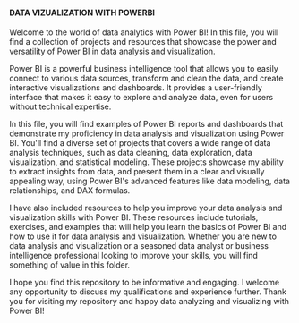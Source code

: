 #### DATA VIZUALIZATION WITH POWERBI

Welcome to the world of data analytics with Power BI! In this file, you will find a collection of projects and resources that showcase the power and versatility of Power BI in data analysis and visualization.

Power BI is a powerful business intelligence tool that allows you to easily connect to various data sources, transform and clean the data, and create interactive visualizations and dashboards. It provides a user-friendly interface that makes it easy to explore and analyze data, even for users without technical expertise.

In this file, you will find examples of Power BI reports and dashboards that demonstrate my proficiency in data analysis and visualization using Power BI. You'll find a diverse set of projects that covers a wide range of data analysis techniques, such as data cleaning, data exploration, data visualization, and statistical modeling. These projects showcase my ability to extract insights from data, and present them in a clear and visually appealing way, using Power BI's advanced features like data modeling, data relationships, and DAX formulas.

I have also included resources to help you improve your data analysis and visualization skills with Power BI. These resources include tutorials, exercises, and examples that will help you learn the basics of Power BI and how to use it for data analysis and visualization. Whether you are new to data analysis and visualization or a seasoned data analyst or business intelligence professional looking to improve your skills, you will find something of value in this folder.

I hope you find this repository to be informative and engaging. I welcome any opportunity to discuss my qualifications and experience further. Thank you for visiting my repository and happy data analyzing and visualizing with Power BI!
